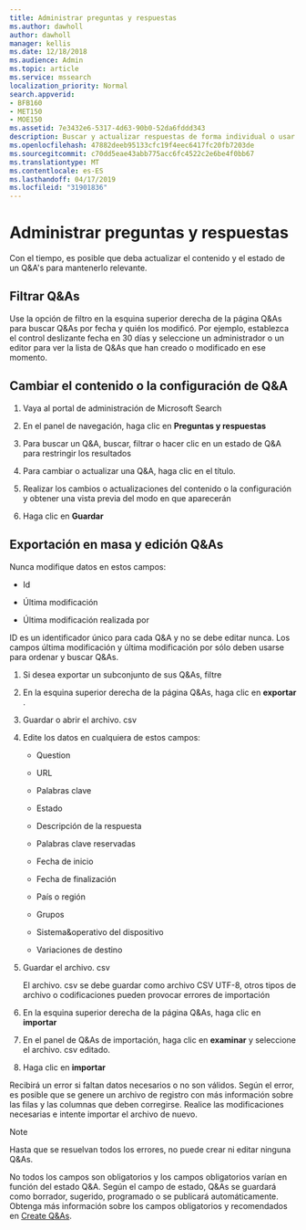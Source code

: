 ```yaml
---
title: Administrar preguntas y respuestas
ms.author: dawholl
author: dawholl
manager: kellis
ms.date: 12/18/2018
ms.audience: Admin
ms.topic: article
ms.service: mssearch
localization_priority: Normal
search.appverid:
- BFB160
- MET150
- MOE150
ms.assetid: 7e3432e6-5317-4d63-90b0-52da6fddd343
description: Buscar y actualizar respuestas de forma individual o usar las herramientas de búsqueda de Microsoft disponibles para editarlas todas a la vez
ms.openlocfilehash: 47882deeb95133cfc19f4eec6417fc20fb7203de
ms.sourcegitcommit: c70dd5eae43abb775acc6fc4522c2e6be4f0bb67
ms.translationtype: MT
ms.contentlocale: es-ES
ms.lasthandoff: 04/17/2019
ms.locfileid: "31901836"
---
```

# <a name="manage-qas"></a>Administrar preguntas y respuestas

Con el tiempo, es posible que deba actualizar el contenido y el estado de un Q&A's para mantenerlo relevante.
  
## <a name="filter-qas"></a>Filtrar Q&As

Use la opción de filtro en la esquina superior derecha de la página Q&As para buscar Q&As por fecha y quién los modificó. Por ejemplo, establezca el control deslizante fecha en 30 días y seleccione un administrador o un editor para ver la lista de Q&As que han creado o modificado en ese momento.
  
## <a name="change-qa-content-or-settings"></a>Cambiar el contenido o la configuración de Q&A

1. Vaya al portal de administración de Microsoft Search
    
2. En el panel de navegación, haga clic en **Preguntas y respuestas**
    
3. Para buscar un Q&A, buscar, filtrar o hacer clic en un estado de Q&A para restringir los resultados
    
4. Para cambiar o actualizar una Q&A, haga clic en el título.
    
5. Realizar los cambios o actualizaciones del contenido o la configuración y obtener una vista previa del modo en que aparecerán
    
6. Haga clic en **Guardar**
    
## <a name="bulk-export-and-edit-qas"></a>Exportación en masa y edición Q&As

Nunca modifique datos en estos campos:
  
- Id
    
- Última modificación
    
- Última modificación realizada por
    
ID es un identificador único para cada Q&A y no se debe editar nunca. Los campos última modificación y última modificación por sólo deben usarse para ordenar y buscar Q&As.
  
1. Si desea exportar un subconjunto de sus Q&As, filtre
    
2. En la esquina superior derecha de la página Q&As, haga clic en **exportar** .
    
3. Guardar o abrir el archivo. csv
    
4. Edite los datos en cualquiera de estos campos:
    
   - Question
    
   - URL
      
   - Palabras clave
    
   - Estado
    
   - Descripción de la respuesta
    
   - Palabras clave reservadas
    
   - Fecha de inicio
    
   - Fecha de finalización
    
   - País o región
    
   - Grupos
    
   - Sistema&amp;operativo del dispositivo
    
   - Variaciones de destino
    
5. Guardar el archivo. csv

    El archivo. csv se debe guardar como archivo CSV UTF-8, otros tipos de archivo o codificaciones pueden provocar errores de importación
    
6. En la esquina superior derecha de la página Q&As, haga clic en **importar**
    
7. En el panel de Q&As de importación, haga clic en **examinar** y seleccione el archivo. csv editado. 
    
8. Haga clic en **importar**
    
Recibirá un error si faltan datos necesarios o no son válidos. Según el error, es posible que se genere un archivo de registro con más información sobre las filas y las columnas que deben corregirse. Realice las modificaciones necesarias e intente importar el archivo de nuevo.
  
> [!NOTE]
> Hasta que se resuelvan todos los errores, no puede crear ni editar ninguna Q&As. 
  
No todos los campos son obligatorios y los campos obligatorios varían en función del estado Q&A. Según el campo de estado, Q&As se guardará como borrador, sugerido, programado o se publicará automáticamente. Obtenga más información sobre los campos obligatorios y recomendados en [Create Q&As](create-qas.md).

  


